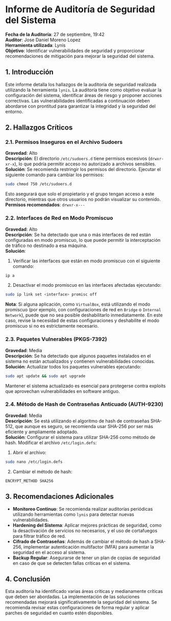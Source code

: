 
# Informe de Auditoría de Seguridad del Sistema

**Fecha de la Auditoría**: 27 de septiembre, 19:42  
**Auditor**: Jose Daniel Moreno Lopez  
**Herramienta utilizada**: Lynis  
**Objetivo**: Identificar vulnerabilidades de seguridad y proporcionar recomendaciones de mitigación para mejorar la seguridad del sistema.

## 1. Introducción

Este informe detalla los hallazgos de la auditoría de seguridad realizada utilizando la herramienta `lynis`. La auditoría tiene como objetivo evaluar la configuración del sistema, identificar áreas de riesgo y proponer acciones correctivas. Las vulnerabilidades identificadas a continuación deben abordarse con prontitud para garantizar la integridad y la seguridad del entorno.

## 2. Hallazgos Críticos

### 2.1. Permisos Inseguros en el Archivo Sudoers  
**Gravedad**: Alto  
**Descripción**: El directorio `/etc/sudoers.d` tiene permisos excesivos (`drwxr-xr-x`), lo que podría permitir acceso no autorizado a archivos sensibles.  
**Solución**: Se recomienda restringir los permisos del directorio. Ejecutar el siguiente comando para cambiar los permisos:
```bash
sudo chmod 750 /etc/sudoers.d
```
Esto asegurará que solo el propietario y el grupo tengan acceso a este directorio, mientras que otros usuarios no podrán visualizar su contenido.  
**Permisos recomendados**: `drwxr-x---`

### 2.2. Interfaces de Red en Modo Promiscuo  
**Gravedad**: Alto  
**Descripción**: Se ha detectado que una o más interfaces de red están configuradas en modo promiscuo, lo que puede permitir la interceptación de tráfico no destinado a esa máquina.  
**Solución**:
1. Verificar las interfaces que están en modo promiscuo con el siguiente comando:
```bash
ip a
```
2. Desactivar el modo promiscuo en las interfaces afectadas ejecutando:
```bash
sudo ip link set <interface> promisc off
```
**Nota**: Si alguna aplicación, como `VirtualBox`, está utilizando el modo promiscuo (por ejemplo, con configuraciones de red en `Bridge` o `Internal Network`), puede que no sea posible deshabilitarlo inmediatamente. En este caso, revise la necesidad de estas configuraciones y deshabilite el modo promiscuo si no es estrictamente necesario.

### 2.3. Paquetes Vulnerables (PKGS-7392)  
**Gravedad**: Media  
**Descripción**: Se ha detectado que algunos paquetes instalados en el sistema no están actualizados y contienen vulnerabilidades conocidas.  
**Solución**: Actualizar todos los paquetes vulnerables ejecutando:
```bash
sudo apt update && sudo apt upgrade
```
Mantener el sistema actualizado es esencial para protegerse contra exploits que aprovechan vulnerabilidades en software antiguo.

### 2.4. Método de Hash de Contraseñas Anticuado (AUTH-9230)  
**Gravedad**: Media  
**Descripción**: Se está utilizando el algoritmo de hash de contraseñas SHA-512, que aunque es seguro, se recomienda usar SHA-256 por ser más eficiente y ampliamente adoptado.  
**Solución**: Configurar el sistema para utilizar SHA-256 como método de hash. Modificar el archivo `/etc/login.defs`:
1. Abrir el archivo:
```bash
sudo nano /etc/login.defs
```
2. Cambiar el método de hash:
```
ENCRYPT_METHOD SHA256
```

## 3. Recomendaciones Adicionales

- **Monitoreo Continuo**: Se recomienda realizar auditorías periódicas utilizando herramientas como `lynis` para detectar nuevas vulnerabilidades.
- **Hardening del Sistema**: Aplicar mejores prácticas de seguridad, como la desactivación de servicios no necesarios, y el uso de cortafuegos para filtrar tráfico de red.
- **Cifrado de Contraseñas**: Además de cambiar el método de hash a SHA-256, implementar autenticación multifactor (MFA) para aumentar la seguridad en el acceso al sistema.
- **Backup Regular**: Asegurarse de tener un plan de copias de seguridad en caso de que se detecten fallas críticas en el sistema.

## 4. Conclusión

Esta auditoría ha identificado varias áreas críticas y medianamente críticas que deben ser abordadas. La implementación de las soluciones recomendadas mejorará significativamente la seguridad del sistema. Se recomienda revisar estas configuraciones de forma regular y aplicar parches de seguridad en cuanto estén disponibles.

